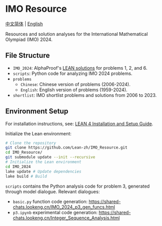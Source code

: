 # IMO Resource

[中文简体](README.md) | [English](README-en.md)

Resources and solution analyses for the International Mathematical Olympiad (IMO) 2024.

## File Structure

- `IMO_2024`: AlphaProof's [LEAN solutions](https://storage.googleapis.com/deepmind-media/DeepMind.com/Blog/imo-2024-solutions/index.html) for problems 1, 2, and 6.
- `scripts`: Python code for analyzing IMO 2024 problems.
- `problems`
  - `Chinese`: Chinese version of problems (2006-2024).
  - `English`: English version of problems (1959-2024).
- `shortlist`: IMO shortlist problems and solutions from 2006 to 2023.

## Environment Setup

For installation instructions, see: [LEAN 4 Installation and Setup Guide](https://www.leanprover.cn/tutorial/install/).

Initialize the Lean environment:

```bash
# Clone the repository
git clone https://github.com/Lean-zh/IMO_Resource.git
cd IMO_Resource/
git submodule update --init --recursive
# Initialize the Lean environment
cd IMO_2024
lake update # Update dependencies
lake build # Build
```

`scripts` contains the Python analysis code for problem 3, generated through model dialogue. Relevant dialogues:
- `basic.py` function code generation: https://shared-chats.lookeng.cn/IMO_2024_p3_gen_funcs.html
- `p3.ipynb` experimental code generation: https://shared-chats.lookeng.cn/Integer_Sequence_Analysis.html
